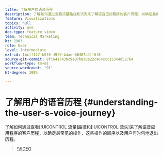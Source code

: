 ```yaml
---
title: 了解用户的语音历程
description: 了解如何通过查看流量路径和流失来了解语音应用程序的客户历程，以确定最常见的操作、这些操作的顺序以及用户何时何地退出历程。
feature: Visualizations
topics: null
activity: use
doc-type: feature video
team: Technical Marketing
kt: 2903
role: User
level: Intermediate
exl-id: 1bcff127-b076-49f9-bdae-60407a4ff6f8
source-git-commit: 8fc641743bc9e07b838a22ca64ccc15344d52764
workflow-type: tm+mt
source-wordcount: '91'
ht-degree: 100%

---
```


# 了解用户的语音历程 {#understanding-the-user-s-voice-journey}

了解如何通过查看[!UICONTROL 流量]路径和[!UICONTROL 流失]来了解语音应用程序的客户历程，以确定最常见的操作、这些操作的顺序以及用户何时何地退出历程。

>[!VIDEO](https://video.tv.adobe.com/v/34995/?quality=12&learn=on&captions=chi_hans)
